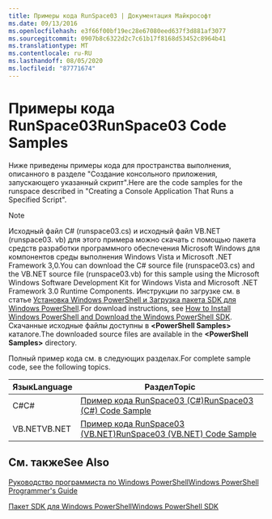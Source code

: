 ```yaml
---
title: Примеры кода RunSpace03 | Документация Майкрософт
ms.date: 09/13/2016
ms.openlocfilehash: e3f66f00bf19ec28e67080eed637f3d881af3077
ms.sourcegitcommit: 0907b8c6322d2c7c61b17f8168d53452c8964b41
ms.translationtype: MT
ms.contentlocale: ru-RU
ms.lasthandoff: 08/05/2020
ms.locfileid: "87771674"
---
```

# <a name="runspace03-code-samples"></a><span data-ttu-id="e6532-102">Примеры кода RunSpace03</span><span class="sxs-lookup"><span data-stu-id="e6532-102">RunSpace03 Code Samples</span></span>

<span data-ttu-id="e6532-103">Ниже приведены примеры кода для пространства выполнения, описанного в разделе "Создание консольного приложения, запускающего указанный скрипт".</span><span class="sxs-lookup"><span data-stu-id="e6532-103">Here are the code samples for the runspace described in "Creating a Console Application That Runs a Specified Script".</span></span>

> [!NOTE]
> <span data-ttu-id="e6532-104">Исходный файл C# (runspace03.cs) и исходный файл VB.NET (runspace03. vb) для этого примера можно скачать с помощью пакета средств разработки программного обеспечения Microsoft Windows для компонентов среды выполнения Windows Vista и Microsoft .NET Framework 3,0.</span><span class="sxs-lookup"><span data-stu-id="e6532-104">You can download the C# source file (runspace03.cs) and the VB.NET source file (runspace03.vb) for this sample using the Microsoft Windows Software Development Kit for Windows Vista and Microsoft .NET Framework 3.0 Runtime Components.</span></span> <span data-ttu-id="e6532-105">Инструкции по загрузке см. в статье [Установка Windows PowerShell и Загрузка пакета SDK для Windows PowerShell](/powershell/scripting/developer/installing-the-windows-powershell-sdk).</span><span class="sxs-lookup"><span data-stu-id="e6532-105">For download instructions, see [How to Install Windows PowerShell and Download the Windows PowerShell SDK](/powershell/scripting/developer/installing-the-windows-powershell-sdk).</span></span>
> <span data-ttu-id="e6532-106">Скачанные исходные файлы доступны в **\<PowerShell Samples>** каталоге.</span><span class="sxs-lookup"><span data-stu-id="e6532-106">The downloaded source files are available in the **\<PowerShell Samples>** directory.</span></span>

<span data-ttu-id="e6532-107">Полный пример кода см. в следующих разделах.</span><span class="sxs-lookup"><span data-stu-id="e6532-107">For complete sample code, see the following topics.</span></span>

| <span data-ttu-id="e6532-108">Язык</span><span class="sxs-lookup"><span data-stu-id="e6532-108">Language</span></span> |                                 <span data-ttu-id="e6532-109">Раздел</span><span class="sxs-lookup"><span data-stu-id="e6532-109">Topic</span></span>                                 |
| -------- | --------------------------------------------------------------------- |
| <span data-ttu-id="e6532-110">C#</span><span class="sxs-lookup"><span data-stu-id="e6532-110">C#</span></span>       | [<span data-ttu-id="e6532-111">Пример кода RunSpace03 (C#)</span><span class="sxs-lookup"><span data-stu-id="e6532-111">RunSpace03 (C#) Code Sample</span></span>](./runspace03-csharp-code-sample.md)     |
| <span data-ttu-id="e6532-112">VB.NET</span><span class="sxs-lookup"><span data-stu-id="e6532-112">VB.NET</span></span>   | [<span data-ttu-id="e6532-113">Пример кода RunSpace03 (VB.NET)</span><span class="sxs-lookup"><span data-stu-id="e6532-113">RunSpace03 (VB.NET) Code Sample</span></span>](./runspace03-vb-net-code-sample.md) |

## <a name="see-also"></a><span data-ttu-id="e6532-114">См. также</span><span class="sxs-lookup"><span data-stu-id="e6532-114">See Also</span></span>

[<span data-ttu-id="e6532-115">Руководство программиста по Windows PowerShell</span><span class="sxs-lookup"><span data-stu-id="e6532-115">Windows PowerShell Programmer's Guide</span></span>](./windows-powershell-programmer-s-guide.md)

[<span data-ttu-id="e6532-116">Пакет SDK для Windows PowerShell</span><span class="sxs-lookup"><span data-stu-id="e6532-116">Windows PowerShell SDK</span></span>](../windows-powershell-reference.md)
